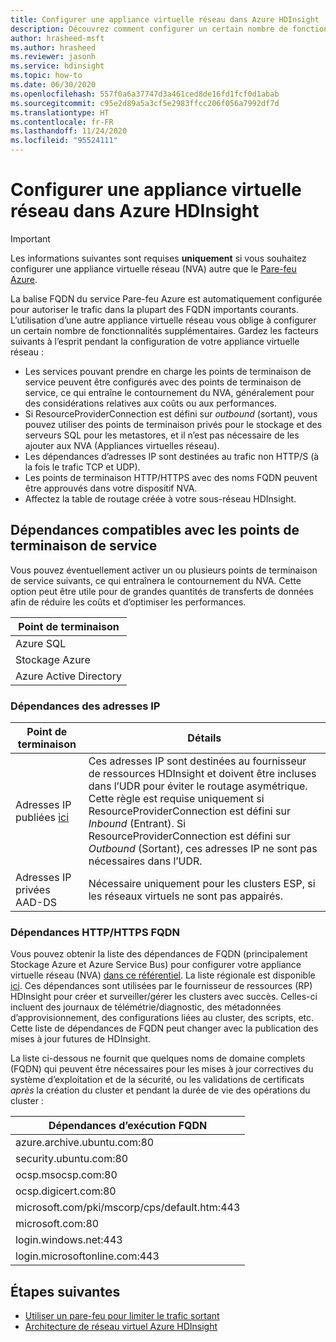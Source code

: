 ```yaml
---
title: Configurer une appliance virtuelle réseau dans Azure HDInsight
description: Découvrez comment configurer un certain nombre de fonctionnalités supplémentaires pour votre appliance virtuelle réseau dans Azure HDInsight.
author: hrasheed-msft
ms.author: hrasheed
ms.reviewer: jasonh
ms.service: hdinsight
ms.topic: how-to
ms.date: 06/30/2020
ms.openlocfilehash: 557f0a6a37747d3a461ced8de16fd1fcf0d1abab
ms.sourcegitcommit: c95e2d89a5a3cf5e2983ffcc206f056a7992df7d
ms.translationtype: HT
ms.contentlocale: fr-FR
ms.lasthandoff: 11/24/2020
ms.locfileid: "95524111"
---
```

# <a name="configure-network-virtual-appliance-in-azure-hdinsight"></a>Configurer une appliance virtuelle réseau dans Azure HDInsight

> [!Important]
> Les informations suivantes sont requises **uniquement** si vous souhaitez configurer une appliance virtuelle réseau (NVA) autre que le [Pare-feu Azure](./hdinsight-restrict-outbound-traffic.md).

La balise FQDN du service Pare-feu Azure est automatiquement configurée pour autoriser le trafic dans la plupart des FQDN importants courants. L’utilisation d’une autre appliance virtuelle réseau vous oblige à configurer un certain nombre de fonctionnalités supplémentaires. Gardez les facteurs suivants à l’esprit pendant la configuration de votre appliance virtuelle réseau :

* Les services pouvant prendre en charge les points de terminaison de service peuvent être configurés avec des points de terminaison de service, ce qui entraîne le contournement du NVA, généralement pour des considérations relatives aux coûts ou aux performances.
* Si ResourceProviderConnection est défini sur *outbound* (sortant), vous pouvez utiliser des points de terminaison privés pour le stockage et des serveurs SQL pour les metastores, et il n’est pas nécessaire de les ajouter aux NVA (Appliances virtuelles réseau).
* Les dépendances d’adresses IP sont destinées au trafic non HTTP/S (à la fois le trafic TCP et UDP).
* Les points de terminaison HTTP/HTTPS avec des noms FQDN peuvent être approuvés dans votre dispositif NVA.
* Affectez la table de routage créée à votre sous-réseau HDInsight.

## <a name="service-endpoint-capable-dependencies"></a>Dépendances compatibles avec les points de terminaison de service

Vous pouvez éventuellement activer un ou plusieurs points de terminaison de service suivants, ce qui entraînera le contournement du NVA. Cette option peut être utile pour de grandes quantités de transferts de données afin de réduire les coûts et d’optimiser les performances. 

| **Point de terminaison** |
|---|
| Azure SQL |
| Stockage Azure |
| Azure Active Directory |

### <a name="ip-address-dependencies"></a>Dépendances des adresses IP

| **Point de terminaison** | **Détails** |
|---|---|
| Adresses IP publiées [ici](hdinsight-management-ip-addresses.md) | Ces adresses IP sont destinées au fournisseur de ressources HDInsight et doivent être incluses dans l’UDR pour éviter le routage asymétrique. Cette règle est requise uniquement si ResourceProviderConnection est défini sur *Inbound* (Entrant). Si ResourceProviderConnection est défini sur *Outbound* (Sortant), ces adresses IP ne sont pas nécessaires dans l’UDR.  |
| Adresses IP privées AAD-DS | Nécessaire uniquement pour les clusters ESP, si les réseaux virtuels ne sont pas appairés.|


### <a name="fqdn-httphttps-dependencies"></a>Dépendances HTTP/HTTPS FQDN

Vous pouvez obtenir la liste des dépendances de FQDN (principalement Stockage Azure et Azure Service Bus) pour configurer votre appliance virtuelle réseau (NVA) [dans ce référentiel](https://github.com/Azure-Samples/hdinsight-fqdn-lists/). La liste régionale est disponible [ici](https://github.com/Azure-Samples/hdinsight-fqdn-lists/tree/master/Regional). Ces dépendances sont utilisées par le fournisseur de ressources (RP) HDInsight pour créer et surveiller/gérer les clusters avec succès. Celles-ci incluent des journaux de télémétrie/diagnostic, des métadonnées d’approvisionnement, des configurations liées au cluster, des scripts, etc. Cette liste de dépendances de FQDN peut changer avec la publication des mises à jour futures de HDInsight.

La liste ci-dessous ne fournit que quelques noms de domaine complets (FQDN) qui peuvent être nécessaires pour les mises à jour correctives du système d’exploitation et de la sécurité, ou les validations de certificats *après* la création du cluster et pendant la durée de vie des opérations du cluster :

| **Dépendances d’exécution FQDN**                                                          |
|---|
| azure.archive.ubuntu.com:80                                           |
| security.ubuntu.com:80                                                |
| ocsp.msocsp.com:80                                                    |
| ocsp.digicert.com:80                                                  |
| microsoft.com/pki/mscorp/cps/default.htm:443                                      |
| microsoft.com:80                                                      |
|login.windows.net:443                                                  |
|login.microsoftonline.com:443                                          |

## <a name="next-steps"></a>Étapes suivantes

* [Utiliser un pare-feu pour limiter le trafic sortant](./hdinsight-restrict-outbound-traffic.md)
* [Architecture de réseau virtuel Azure HDInsight](hdinsight-virtual-network-architecture.md)
